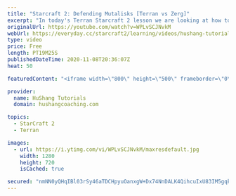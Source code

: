```yaml
---
title: "Starcraft 2: Defending Mutalisks [Terran vs Zerg]"
excerpt: "In today's Terran Starcraft 2 lesson we are looking at how to defend mutalisks in Terran vs Zerg  Coaching -------------------------------------------------------------------------- Website: https://www.hushangcoaching.com  Interested in Starcraft lessons? Check out my website! I would love to help you"
originalUrl: https://youtube.com/watch?v=WPLvSCJNvkM
webUrl: https://everyday.cc/starcraft2/learning/videos/hushang-tutorials-starcraft-2-defending-mutalisks-terran-vs-zerg/
type: video
price: Free
length: PT19M25S
publishedDateTime: 2020-11-08T20:36:07Z
heat: 50

featuredContent: "<iframe width=\"800\" height=\"500\" frameborder=\"0\" src=\"https://www.youtube.com/embed/WPLvSCJNvkM\" allow=\"accelerometer; autoplay; encrypted-media; gyroscope; picture-in-picture\" allowfullscreen></iframe>"

provider:
  name: HuShang Tutorials
  domain: hushangcoaching.com

topics:
  - StarCraft 2
  - Terran

images:
  - url: https://i.ytimg.com/vi/WPLvSCJNvkM/maxresdefault.jpg
    width: 1280
    height: 720
    isCached: true

secured: "nmNN0yQHqIBl03rSy46aTDCHpyuOanxgW+Dx74NnDALK4QihcuIxU83IM5gqkhH839kSkrfliQBKr4C+MpwWdwO2q0IERsz25h0nhNl7Qb6AJCD8spxOP8n5BIYrpLGFsGPwwsqNSZ50Wjj+MV1haZsQzZssLlcayJsgDbFWTbEYWCCCwTJxH/lJtcsgWX7tVUDnTPaOTa+XTs9tO9Dl3NHD5IdMXGWktzOG05eWxlban+XHEC1LZvjp8mI1eTH0YEBcWD2E92Uq2afQelkl83cMcFLktZAumt9r6bIjG8z81eyhaeXiaD+y6bzdlPi72PBhNMidvNLTP1xQ+I+w4TPWukva4paP1G2gvtGHCWNDWYSnVMFGFszIY7+34Mow3RXgrUu0H5eTrgP8SqrD1Zc3lqFEJCjFFmCzryzC8ik=;ImgMTH+QBdqD++nxmRpEcQ=="
---
```


